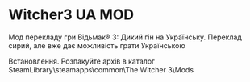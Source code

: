 # Witcher3 UA MOD

Мод перекладу гри Відьмак® 3: Дикий гін на Українську. Переклад сирий, але вже дає можливість грати Українською 

Встановлення. Розпакуйте архів в каталог SteamLibrary\steamapps\common\The Witcher 3\Mods
